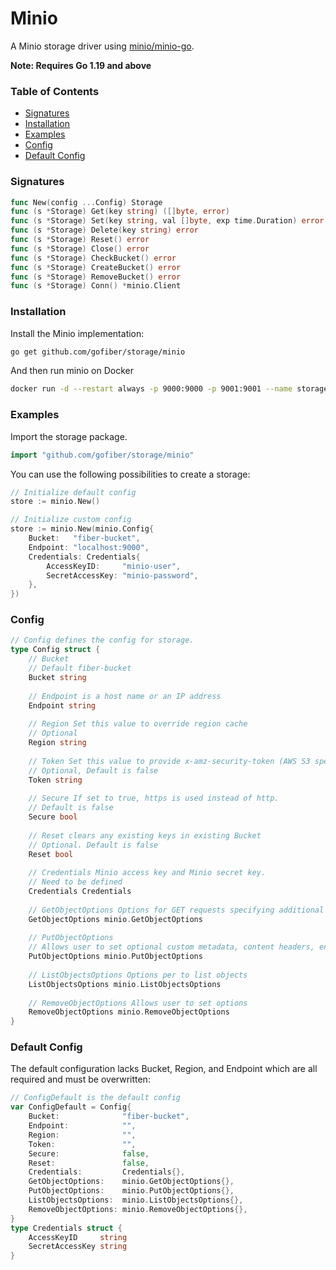 # Minio

A Minio storage driver using [minio/minio-go](https://github.com/minio/minio-go).

**Note: Requires Go 1.19 and above**

### Table of Contents
- [Signatures](#signatures)
- [Installation](#installation)
- [Examples](#examples)
- [Config](#config)
- [Default Config](#default-config)

### Signatures
```go
func New(config ...Config) Storage
func (s *Storage) Get(key string) ([]byte, error)
func (s *Storage) Set(key string, val []byte, exp time.Duration) error
func (s *Storage) Delete(key string) error
func (s *Storage) Reset() error
func (s *Storage) Close() error
func (s *Storage) CheckBucket() error
func (s *Storage) CreateBucket() error
func (s *Storage) RemoveBucket() error
func (s *Storage) Conn() *minio.Client
```
### Installation
Install the Minio implementation:
```bash
go get github.com/gofiber/storage/minio
```
And then run minio on Docker
```bash
docker run -d --restart always -p 9000:9000 -p 9001:9001 --name storage-minio --volume=minio:/var/lib/minio -e MINIO_ROOT_USER='minio-user' -e MINIO_ROOT_PASSWORD='minio-password' minio/minio server --console-address ":9001" /var/lib/minio
```

### Examples
Import the storage package.
```go
import "github.com/gofiber/storage/minio"
```

You can use the following possibilities to create a storage:
```go
// Initialize default config
store := minio.New()

// Initialize custom config
store := minio.New(minio.Config{
    Bucket:   "fiber-bucket",
    Endpoint: "localhost:9000",
    Credentials: Credentials{
        AccessKeyID:     "minio-user",
        SecretAccessKey: "minio-password",
    },
})
```

### Config
```go
// Config defines the config for storage.
type Config struct {
    // Bucket
    // Default fiber-bucket
    Bucket string
    
    // Endpoint is a host name or an IP address
    Endpoint string
    
    // Region Set this value to override region cache
    // Optional
    Region string
    
    // Token Set this value to provide x-amz-security-token (AWS S3 specific)
    // Optional, Default is false
    Token string
    
    // Secure If set to true, https is used instead of http.
    // Default is false
    Secure bool
    
    // Reset clears any existing keys in existing Bucket
    // Optional. Default is false
    Reset bool
    
    // Credentials Minio access key and Minio secret key.
    // Need to be defined
    Credentials Credentials
    
    // GetObjectOptions Options for GET requests specifying additional options like encryption, If-Match
    GetObjectOptions minio.GetObjectOptions
    
    // PutObjectOptions
    // Allows user to set optional custom metadata, content headers, encryption keys and number of threads for multipart upload operation.
    PutObjectOptions minio.PutObjectOptions
    
    // ListObjectsOptions Options per to list objects
    ListObjectsOptions minio.ListObjectsOptions
    
    // RemoveObjectOptions Allows user to set options
    RemoveObjectOptions minio.RemoveObjectOptions
}
```

### Default Config
The default configuration lacks Bucket, Region, and Endpoint which are all required and must be overwritten:
```go
// ConfigDefault is the default config
var ConfigDefault = Config{
    Bucket:              "fiber-bucket",
    Endpoint:            "",
    Region:              "",
    Token:               "",
    Secure:              false,
    Reset:               false,
    Credentials:         Credentials{},
    GetObjectOptions:    minio.GetObjectOptions{},
    PutObjectOptions:    minio.PutObjectOptions{},
    ListObjectsOptions:  minio.ListObjectsOptions{},
    RemoveObjectOptions: minio.RemoveObjectOptions{},
}
type Credentials struct {
    AccessKeyID     string
    SecretAccessKey string
}
```
